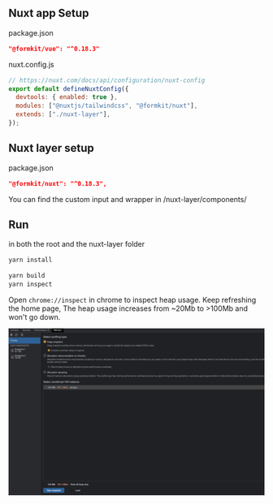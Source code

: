 ## Nuxt app Setup
package.json
```json
"@formkit/vue": "^0.18.3"
```

nuxt.config.js
```javascript
// https://nuxt.com/docs/api/configuration/nuxt-config
export default defineNuxtConfig({
  devtools: { enabled: true },
  modules: ["@nuxtjs/tailwindcss", "@formkit/nuxt"],
  extends: ["./nuxt-layer"],
});
```

## Nuxt layer setup
package.json
```json
"@formkit/nuxt": "^0.18.3",
```
You can find the custom input and wrapper in /nuxt-layer/components/


## Run

in both the root and the nuxt-layer folder
```bash
yarn install
```

```bash
yarn build
yarn inspect
```

Open `chrome://inspect` in chrome to inspect heap usage. 
Keep refreshing the home page,
The heap usage increases from ~20Mb to >100Mb and won't go down.


![heap](/heap-snapshots.png)
